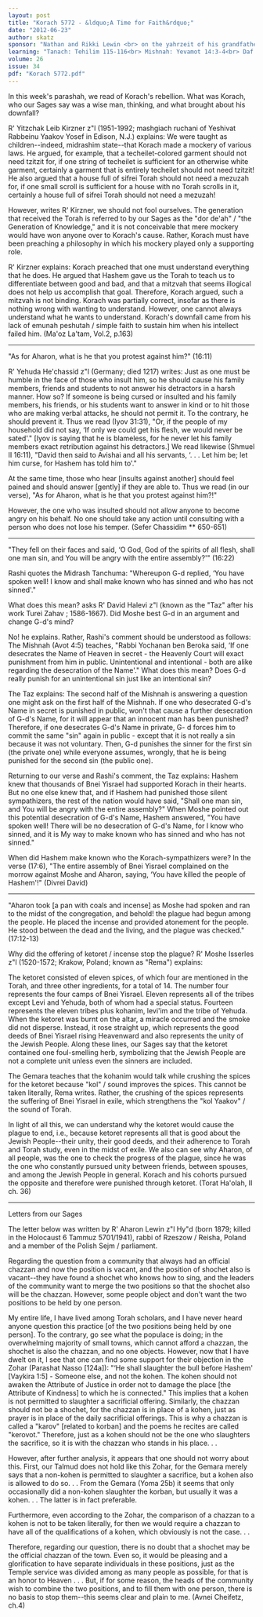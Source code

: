 ```yaml
---
layout: post
title: "Korach 5772 - &ldquo;A Time for Faith&rdquo;"
date: "2012-06-23"
author: skatz
sponsor: "Nathan and Rikki Lewin <br> on the yahrzeit of his grandfather <br> Harav Aharon ben Harav Nosson Lewin z\"l Hy\"d <br> (the Reisher Rav) <br>&nbsp;&nbsp;&nbsp;<br>Dr. and Mrs. Irving Katz <br> on the yahrzeit of his mother <br> Sarah bat Yitzchak Hakohen a\"h"
learning: "Tanach: Tehilim 115-116<br> Mishnah: Yevamot 14:3-4<br> Daf Yomi (Bavli): Niddah 33<br> Daf Yomi (Yerushalmi): Yevamot 22<br> Halachah Yomit: Orach Chaim 71:2-4"
volume: 26
issue: 34
pdf: "Korach 5772.pdf"
---
```


In this week's parashah, we read of Korach's rebellion. What was Korach, who our Sages say was a wise man, thinking, and what brought about his downfall?

R' Yitzchak Leib Kirzner z"l (1951-1992; mashgiach ruchani of Yeshivat Rabbeinu Yaakov Yosef in Edison, N.J.) explains: We were taught as children--indeed, midrashim state--that Korach made a mockery of various laws. He argued, for example, that a techeilet-colored garment should not need tzitzit for, if one string of techeilet is sufficient for an otherwise white garment, certainly a garment that is entirely techeilet should not need tzitzit! He also argued that a house full of sifrei Torah should not need a mezuzah for, if one small scroll is sufficient for a house with no Torah scrolls in it, certainly a house full of sifrei Torah should not need a mezuzah!

However, writes R' Kirzner, we should not fool ourselves. The generation that received the Torah is referred to by our Sages as the "dor de'ah" / "the Generation of Knowledge," and it is not conceivable that mere mockery would have won anyone over to Korach's cause. Rather, Korach must have been preaching a philosophy in which his mockery played only a supporting role.

R' Kirzner explains: Korach preached that one must understand everything that he does. He argued that Hashem gave us the Torah to teach us to differentiate between good and bad, and that a mitzvah that seems illogical does not help us accomplish that goal. Therefore, Korach argued, such a mitzvah is not binding. Korach was partially correct, insofar as there is nothing wrong with wanting to understand. However, one cannot always understand what he wants to understand. Korach's downfall came from his lack of emunah peshutah / simple faith to sustain him when his intellect failed him. (Ma'oz La'tam, Vol.2, p.163)

********

"As for Aharon, what is he that you protest against him?" (16:11)

R' Yehuda He'chassid z"l (Germany; died 1217) writes: Just as one must be humble in the face of those who insult him, so he should cause his family members, friends and students to not answer his detractors in a harsh manner. How so? If someone is being cursed or insulted and his family members, his friends, or his students want to answer in kind or to hit those who are making verbal attacks, he should not permit it. To the contrary, he should prevent it. Thus we read (Iyov 31:31), "Or, if the people of my household did not say, &lsquo;If only we could get his flesh, we would never be sated'." \[Iyov is saying that he is blameless, for he never let his family members exact retribution against his detractors.\] We read likewise (Shmuel II 16:11), "David then said to Avishai and all his servants, &lsquo;. . . Let him be; let him curse, for Hashem has told him to'."

At the same time, those who hear \[insults against another\] should feel pained and should answer \[gently\] if they are able to. Thus we read (in our verse), "As for Aharon, what is he that you protest against him?!"

However, the one who was insulted should not allow anyone to become angry on his behalf. No one should take any action until consulting with a person who does not lose his temper. (Sefer Chassidim ** 650-651)

********

"They fell on their faces and said, &lsquo;O God, God of the spirits of all flesh, shall one man sin, and You will be angry with the entire assembly?'" (16:22)

Rashi quotes the Midrash Tanchuma: "Whereupon G-d replied, &lsquo;You have spoken well! I know and shall make known who has sinned and who has not sinned'."

What does this mean? asks R' David Halevi z"l (known as the "Taz" after his work Turei Zahav ; 1586-1667). Did Moshe best G-d in an argument and change G-d's mind?

No! he explains. Rather, Rashi's comment should be understood as follows: The Mishnah (Avot 4:5) teaches, "Rabbi Yochanan ben Beroka said, &lsquo;If one desecrates the Name of Heaven in secret - the Heavenly Court will exact punishment from him in public. Unintentional and intentional - both are alike regarding the desecration of the Name'." What does this mean? Does G-d really punish for an unintentional sin just like an intentional sin?

The Taz explains: The second half of the Mishnah is answering a question one might ask on the first half of the Mishnah. If one who desecrated G-d's Name in secret is punished in public, won't that cause a further desecration of G-d's Name, for it will appear that an innocent man has been punished? Therefore, if one desecrates G-d's Name in private, G- d forces him to commit the same "sin" again in public - except that it is not really a sin because it was not voluntary. Then, G-d punishes the sinner for the first sin (the private one) while everyone assumes, wrongly, that he is being punished for the second sin (the public one).

Returning to our verse and Rashi's comment, the Taz explains: Hashem knew that thousands of Bnei Yisrael had supported Korach in their hearts. But no one else knew that, and if Hashem had punished those silent sympathizers, the rest of the nation would have said, "Shall one man sin, and You will be angry with the entire assembly?" When Moshe pointed out this potential desecration of G-d's Name, Hashem answered, "You have spoken well! There will be no desecration of G-d's Name, for I know who sinned, and it is My way to make known who has sinned and who has not sinned."

When did Hashem make known who the Korach-sympathizers were? In the verse (17:6), "The entire assembly of Bnei Yisrael complained on the morrow against Moshe and Aharon, saying, &lsquo;You have killed the people of Hashem'!" (Divrei David)

********

"Aharon took \[a pan with coals and incense\] as Moshe had spoken and ran to the midst of the congregation, and behold! the plague had begun among the people. He placed the incense and provided atonement for the people. He stood between the dead and the living, and the plague was checked." (17:12-13)

Why did the offering of ketoret / incense stop the plague? R' Moshe Isserles z"l (1520-1572; Krakow, Poland; known as "Rema") explains:

The ketoret consisted of eleven spices, of which four are mentioned in the Torah, and three other ingredients, for a total of 14. The number four represents the four camps of Bnei Yisrael. Eleven represents all of the tribes except Levi and Yehuda, both of whom had a special status. Fourteen represents the eleven tribes plus kohanim, levi'im and the tribe of Yehuda. When the ketoret was burnt on the altar, a miracle occurred and the smoke did not disperse. Instead, it rose straight up, which represents the good deeds of Bnei Yisrael rising Heavenward and also represents the unity of the Jewish People. Along these lines, our Sages say that the ketoret contained one foul-smelling herb, symbolizing that the Jewish People are not a complete unit unless even the sinners are included.

The Gemara teaches that the kohanim would talk while crushing the spices for the ketoret because "kol" / sound improves the spices. This cannot be taken literally, Rema writes. Rather, the crushing of the spices represents the suffering of Bnei Yisrael in exile, which strengthens the "kol Yaakov" / the sound of Torah.

In light of all this, we can understand why the ketoret would cause the plague to end, i.e., because ketoret represents all that is good about the Jewish People--their unity, their good deeds, and their adherence to Torah and Torah study, even in the midst of exile. We also can see why Aharon, of all people, was the one to check the progress of the plague, since he was the one who constantly pursued unity between friends, between spouses, and among the Jewish People in general. Korach and his cohorts pursued the opposite and therefore were punished through ketoret. (Torat Ha'olah, II ch. 36)

********

Letters from our Sages

The letter below was written by R' Aharon Lewin z"l Hy"d (born 1879; killed in the Holocaust 6 Tammuz 5701/1941), rabbi of Rzeszow / Reisha, Poland and a member of the Polish Sejm / parliament.

Regarding the question from a community that always had an official chazzan and now the position is vacant, and the position of shochet also is vacant--they have found a shochet who knows how to sing, and the leaders of the community want to merge the two positions so that the shochet also will be the chazzan. However, some people object and don't want the two positions to be held by one person.

My entire life, I have lived among Torah scholars, and I have never heard anyone question this practice \[of the two positions being held by one person\]. To the contrary, go see what the populace is doing; in the overwhelming majority of small towns, which cannot afford a chazzan, the shochet is also the chazzan, and no one objects. However, now that I have dwelt on it, I see that one can find some support for their objection in the Zohar (Parashat Nasso \[124a\]): "&lsquo;He shall slaughter the bull before Hashem' \[Vaykira 1:5\] - Someone else, and not the kohen. The kohen should not awaken the Attribute of Justice in order not to damage the place \[the Attribute of Kindness\] to which he is connected." This implies that a kohen is not permitted to slaughter a sacrificial offering. Similarly, the chazzan should not be a shochet, for the chazzan is in place of a kohen, just as prayer is in place of the daily sacrificial offerings. This is why a chazzan is called a "karov" \[related to korban\] and the poems he recites are called "kerovot." Therefore, just as a kohen should not be the one who slaughters the sacrifice, so it is with the chazzan who stands in his place. . .

However, after further analysis, it appears that one should not worry about this. First, our Talmud does not hold like this Zohar, for the Gemara merely says that a non-kohen is permitted to slaughter a sacrifice, but a kohen also is allowed to do so. . . From the Gemara (Yoma 25b) it seems that only occasionally did a non-kohen slaughter the korban, but usually it was a kohen. . . The latter is in fact preferable.

Furthermore, even according to the Zohar, the comparison of a chazzan to a kohen is not to be taken literally, for then we would require a chazzan to have all of the qualifications of a kohen, which obviously is not the case. . .

Therefore, regarding our question, there is no doubt that a shochet may be the official chazzan of the town. Even so, it would be pleasing and a glorification to have separate individuals in these positions, just as the Temple service was divided among as many people as possible, for that is an honor to Heaven . . . But, if for some reason, the heads of the community wish to combine the two positions, and to fill them with one person, there is no basis to stop them--this seems clear and plain to me. (Avnei Cheifetz, ch.4)


